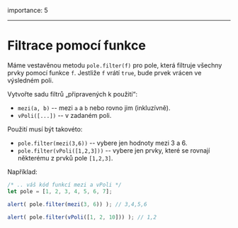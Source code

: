 importance: 5

---

# Filtrace pomocí funkce

Máme vestavěnou metodu `pole.filter(f)` pro pole, která filtruje všechny prvky pomocí funkce `f`. Jestliže `f` vrátí `true`, bude prvek vrácen ve výsledném poli.

Vytvořte sadu filtrů „připravených k použití“:

- `mezi(a, b)` -- mezi `a` a `b` nebo rovno jim (inkluzívně).
- `vPoli([...])` -- v zadaném poli.

Použití musí být takovéto:

- `pole.filter(mezi(3,6))` -- vybere jen hodnoty mezi 3 a 6.
- `pole.filter(vPoli([1,2,3]))` -- vybere jen prvky, které se rovnají některému z prvků pole `[1,2,3]`.

Například:

```js
/* .. váš kód funkcí mezi a vPoli */
let pole = [1, 2, 3, 4, 5, 6, 7];

alert( pole.filter(mezi(3, 6)) ); // 3,4,5,6

alert( pole.filter(vPoli([1, 2, 10])) ); // 1,2
```

